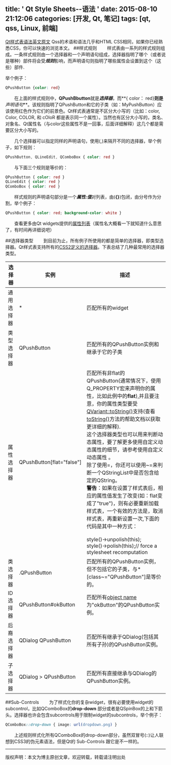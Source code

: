 title: ' Qt Style Sheets--语法 '
date: 2015-08-10 21:12:06
categories: [开发, Qt, 笔记]
tags: [qt, qss, Linux, 前端]
---
[Qt样式表语法英文原文](http://doc.qt.io/qt-4.8/stylesheet-syntax.html)
Qss的术语和语法几乎和HTML CSS相同，如果你已经熟悉CSS，你可以快速的浏览本文。
##样式规则
&emsp;&emsp;样式表由一系列的样式规则组成。一条样式规则由一个选择器和一个声明语句组成，选择器指明了哪个（或者说是哪种）部件将会受***规则***影响，而声明语句则指明了哪些属性会设置到这个（这些）部件.

举个例子：
```css
QPushButton {color: red}
```
&emsp;&emsp;在上面的样式规则中，**QPushBbutton**就是***选择器***，而**{ color： red}**则是***声明语句***。该规则指明了QPushButton和它的子类（如：MyPushButton）应该使用红色作为它们的前景色。Qt样式表通常是不区分大小写的（比如：color, Color, COLOR, 和 cOloR 都是表示同一个属性）。当然也有区分大小写的，类名、对象名、Qt属性名（与color这些属性不是一回事，后面详细解释）这几个都是需要区分大小写的。

&emsp;&emsp;几个选择器可以指定同样的声明语句，使用(,)来隔开不同的选择器，举个例子，如下规则：
```css
QPushButton, QLineEdit, QComboBox { color: red }
```
&emsp;&emsp;与下面三个规则是等价的：
```css
QPushButton { color: red }
QLineEdit { color: red }
QComboBox { color: red }
```
&emsp;&emsp;样式规则的声明语句部分是一个***属性:值***对列表，由(**{}**)包闭，由分号作为分割，举个例子：
```css
QPushButton { color: red; background-color: white }
```
&emsp;&emsp;查看更多由Qt widgets提供的[属性列表](http://doc.qt.io/qt-4.8/stylesheet-reference.html#list-of-properties)（属性名大概看一下就知道什么意思了，有时间再详细说吧）

##选择器类型
&emsp;&emsp;到目前为止，所有例子所使用的都是简单的选择器，即类型选择器。Qt样式表支持所有的[CSS2定义的选择器](http://www.w3.org/TR/REC-CSS2/selector.html#q1)。下表总结了几种最常用的选择器类型。

| **选择器** | **实例** |**描述**|
|--------|--------|------------|
|通用选择器|   *   |匹配所有的widget|
|类型选择器|QPushButton|匹配所有的QPushButton实例和继承于它的子类|
|属性选择器|QPushButton[flat="false"]|匹配所有非flat的QPushButton(通常情况下，使用Q_PROPERTY宏来声明你的属性，比如此例中的**flat**),并且要注意，你的属性类型要受 [QVariant::toString()](http://doc.qt.io/qt-4.8/qvariant.html#toString)支持(查看[toString()](http://doc.qt.io/qt-4.8/qvariant.html#toString)方法的帮助文档以获取更详细的解释).<br>这个选择器类型也可以用来判断动态属性，要了解更多使用自定义动态属性的细节，请参考使用自定义动态属性 。<br>除了使用=，你还可以使用~=来判断一个QStringList中是否包含给定的QString。<br>**警告**：如果在设置了样式表后，相应的属性值发生了改变(如：flat变成了"true")，则有必要重新加载样式表，一个有效的方法是，取消样式表，再重新设置一次,下面的代码是其中一种方式：<br><br>style()->unpolish(this);<br>style()->polish(this);// force a stylesheet recomputation<br>
|类选择器|.QPushButton|匹配所有的QPushButton实例，但不包括它的子类，与*[class~="QPushButton"]是等价的。|
|ID选择器|QPushButton#okButton|匹配所有[object name](http://doc.qt.io/qt-4.8/qobject.html#objectName-prop)为"okButton"的QPushButton实例。|
|后裔选择器|QDialog QPushButton|匹配所有继承于QDialog(包括其所有子孙)的QPushButton实例。|
|子选择器|QDialog > QPushButton|匹配所有直接继承与QDialog的QPushButton实例。|

##Sub-Controls
&emsp;&emsp;为了样式化你的复杂widget，很有必要使用widget的subcontrol，比如QComboBox的**drop-down** 部分或者是QSpinBox的上和下箭头。选择器也许会包含subcontrols用于限制widget的subcontrols，举个例子：
```css
QComboBox::drop-down { image: url(dropdown.png) }
```
&emsp;&emsp;上述规则样式化所有QComboBox的drop-down部分，虽然双冒号(::)让人联想到CSS3的伪元素语法，但是Qt的 Sub-Controls 跟它是不一样的。
- - -
版权声明：本文为博主原创文章，欢迎转载，转载请注明出处